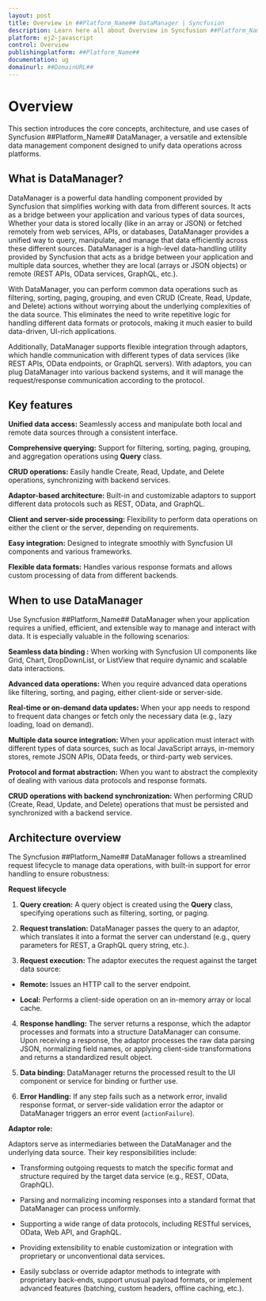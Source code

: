 ```yaml
---
layout: post
title: Overview in ##Platform_Name## DataManager | Syncfusion
description: Learn here all about Overview in Syncfusion ##Platform_Name## DataManager of Syncfusion Essential JS 2 and more.
platform: ej2-javascript
control: Overview 
publishingplatform: ##Platform_Name##
documentation: ug
domainurl: ##DomainURL##
---
```


# Overview

This section introduces the core concepts, architecture, and use cases of Syncfusion ##Platform_Name## DataManager, a versatile and extensible data management component designed to unify data operations across platforms.

## What is DataManager?

DataManager is a powerful data handling component provided by Syncfusion that simplifies working with data from different sources. It acts as a bridge between your application and various types of data sources, Whether your data is stored locally (like in an array or JSON) or fetched remotely from web services, APIs, or databases, DataManager provides a unified way to query, manipulate, and manage that data efficiently across these different sources. DataManager is a high-level data-handling utility provided by Syncfusion that acts as a bridge between your application and multiple data sources, whether they are local (arrays or JSON objects) or remote (REST APIs, OData services, GraphQL, etc.).

With DataManager, you can perform common data operations such as filtering, sorting, paging, grouping, and even CRUD (Create, Read, Update, and Delete) actions without worrying about the underlying complexities of the data source. This eliminates the need to write repetitive logic for handling different data formats or protocols, making it much easier to build data-driven, UI-rich applications.

Additionally, DataManager supports flexible integration through adaptors, which handle communication with different types of data services (like REST APIs, OData endpoints, or GraphQL servers). With adaptors, you can plug DataManager into various backend systems, and it will manage the request/response communication according to the protocol.

## Key features

**Unified data access:** Seamlessly access and manipulate both local and remote data sources through a consistent interface.

**Comprehensive querying:** Support for filtering, sorting, paging, grouping, and aggregation operations using **Query** class.

**CRUD operations:** Easily handle Create, Read, Update, and Delete operations, synchronizing with backend services.

**Adaptor-based architecture:** Built-in and customizable adaptors to support different data protocols such as REST, OData, and GraphQL.

**Client and server-side processing:** Flexibility to perform data operations on either the client or the server, depending on requirements.

**Easy integration:** Designed to integrate smoothly with Syncfusion UI components and various frameworks.

**Flexible data formats:** Handles various response formats and allows custom processing of data from different backends.

## When to use DataManager

Use Syncfusion ##Platform_Name## DataManager when your application requires a unified, efficient, and extensible way to manage and interact with data. It is especially valuable in the following scenarios:

**Seamless data binding :** When working with Syncfusion UI components like Grid, Chart, DropDownList, or ListView that require dynamic and scalable data interactions.

**Advanced data operations:** When you require advanced data operations like filtering, sorting, and paging, either client-side or server-side.

**Real-time or on-demand data updates:** When your app needs to respond to frequent data changes or fetch only the necessary data (e.g., lazy loading, load on demand).

**Multiple data source integration:** When your application must interact with different types of data sources, such as local JavaScript arrays, in-memory stores, remote JSON APIs, OData feeds, or third-party web services.

**Protocol and format abstraction:** When you want to abstract the complexity of dealing with various data protocols and response formats.

**CRUD operations with backend synchronization:** When performing CRUD (Create, Read, Update, and Delete) operations that must be persisted and synchronized with a backend service.

## Architecture overview

The Syncfusion ##Platform_Name## DataManager follows a streamlined request lifecycle to manage data operations, with built-in support for error handling to ensure robustness:

**Request lifecycle**

1. **Query creation:** A query object is created using the **Query** class, specifying operations such as filtering, sorting, or paging.

2. **Request translation:** DataManager passes the query to an adaptor, which translates it into a format the server can understand (e.g., query parameters for REST, a GraphQL query string, etc.).

3. **Request execution:** The adaptor executes the request against the target data source:

  * **Remote:** Issues an HTTP call to the server endpoint.

  * **Local:** Performs a client-side operation on an in-memory array or local cache.

4. **Response handling:** The server returns a response, which the adaptor processes and formats into a structure DataManager can consume. Upon receiving a response, the adaptor processes the raw data parsing JSON, normalizing field names, or applying client-side transformations and returns a standardized result object.

5. **Data binding:** DataManager returns the processed result to the UI component or service for binding or further use.

6. **Error Handling:** If any step fails such as a network error, invalid response format, or server-side validation error the adaptor or DataManager triggers an error event (`actionFailure`).

**Adaptor role:**

Adaptors serve as intermediaries between the DataManager and the underlying data source. Their key responsibilities include:

* Transforming outgoing requests to match the specific format and structure required by the target data service (e.g., REST, OData, GraphQL).

* Parsing and normalizing incoming responses into a standard format that DataManager can process uniformly.

* Supporting a wide range of data protocols, including RESTful services, OData, Web API, and GraphQL.

* Providing extensibility to enable customization or integration with proprietary or unconventional data services.

* Easily subclass or override adaptor methods to integrate with proprietary back-ends, support unusual payload formats, or implement advanced features (batching, custom headers, offline caching, etc.).
